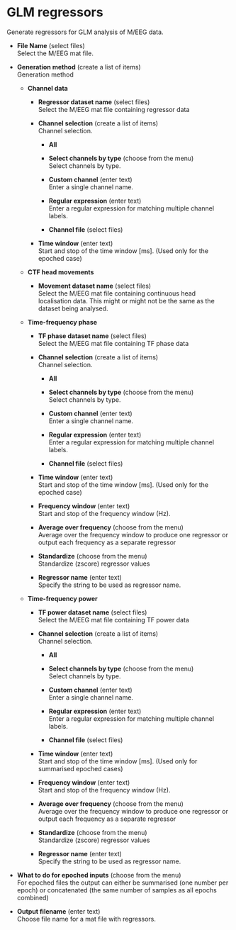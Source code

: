 # GLM regressors  
Generate regressors for GLM analysis of M/EEG data.

* **File Name** (select files)  
Select the M/EEG mat file.

* **Generation method** (create a list of items)  
Generation method

    * **Channel data**   

        * **Regressor dataset name** (select files)  
        Select the M/EEG mat file containing regressor data

        * **Channel selection** (create a list of items)  
        Channel selection.

            * **All**   

            * **Select channels by type** (choose from the menu)  
            Select channels by type.

            * **Custom channel** (enter text)  
            Enter a single channel name.

            * **Regular expression** (enter text)  
            Enter a regular expression for matching multiple channel labels.

            * **Channel file** (select files)  

        * **Time window** (enter text)  
        Start and stop of the time window [ms]. (Used only for the epoched case)

    * **CTF head movements**   

        * **Movement dataset name** (select files)  
        Select the M/EEG mat file containing continuous head localisation data.
        This might or might not be the same as the dataset being analysed.

    * **Time-frequency phase**   

        * **TF phase dataset name** (select files)  
        Select the M/EEG mat file containing TF phase data

        * **Channel selection** (create a list of items)  
        Channel selection.

            * **All**   

            * **Select channels by type** (choose from the menu)  
            Select channels by type.

            * **Custom channel** (enter text)  
            Enter a single channel name.

            * **Regular expression** (enter text)  
            Enter a regular expression for matching multiple channel labels.

            * **Channel file** (select files)  

        * **Time window** (enter text)  
        Start and stop of the time window [ms]. (Used only for the epoched case)

        * **Frequency window** (enter text)  
        Start and stop of the frequency window (Hz).

        * **Average over frequency** (choose from the menu)  
        Average over the frequency window to produce one regressor
        or output each frequency as a separate regressor

        * **Standardize** (choose from the menu)  
        Standardize (zscore) regressor values

        * **Regressor name** (enter text)  
        Specify the string to be used as regressor name.

    * **Time-frequency power**   

        * **TF power dataset name** (select files)  
        Select the M/EEG mat file containing TF power data

        * **Channel selection** (create a list of items)  
        Channel selection.

            * **All**   

            * **Select channels by type** (choose from the menu)  
            Select channels by type.

            * **Custom channel** (enter text)  
            Enter a single channel name.

            * **Regular expression** (enter text)  
            Enter a regular expression for matching multiple channel labels.

            * **Channel file** (select files)  

        * **Time window** (enter text)  
        Start and stop of the time window [ms]. (Used only for summarised epoched cases)

        * **Frequency window** (enter text)  
        Start and stop of the frequency window (Hz).

        * **Average over frequency** (choose from the menu)  
        Average over the frequency window to produce one regressor
        or output each frequency as a separate regressor

        * **Standardize** (choose from the menu)  
        Standardize (zscore) regressor values

        * **Regressor name** (enter text)  
        Specify the string to be used as regressor name.

* **What to do for epoched inputs** (choose from the menu)  
For epoched files the output can either be summarised (one number per epoch)
or concatenated (the same number of samples as all epochs combined)

* **Output filename** (enter text)  
Choose file name for a mat file with regressors.
